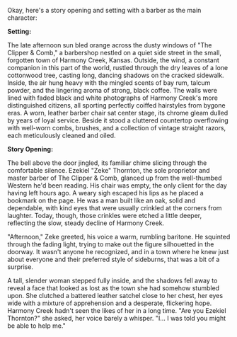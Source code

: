 Okay, here's a story opening and setting with a barber as the main character:

**Setting:**

The late afternoon sun bled orange across the dusty windows of "The Clipper & Comb," a barbershop nestled on a quiet side street in the small, forgotten town of Harmony Creek, Kansas. Outside, the wind, a constant companion in this part of the world, rustled through the dry leaves of a lone cottonwood tree, casting long, dancing shadows on the cracked sidewalk. Inside, the air hung heavy with the mingled scents of bay rum, talcum powder, and the lingering aroma of strong, black coffee. The walls were lined with faded black and white photographs of Harmony Creek's more distinguished citizens, all sporting perfectly coiffed hairstyles from bygone eras. A worn, leather barber chair sat center stage, its chrome gleam dulled by years of loyal service. Beside it stood a cluttered countertop overflowing with well-worn combs, brushes, and a collection of vintage straight razors, each meticulously cleaned and oiled.

**Story Opening:**

The bell above the door jingled, its familiar chime slicing through the comfortable silence. Ezekiel "Zeke" Thornton, the sole proprietor and master barber of The Clipper & Comb, glanced up from the well-thumbed Western he'd been reading. His chair was empty, the only client for the day having left hours ago. A weary sigh escaped his lips as he placed a bookmark on the page. He was a man built like an oak, solid and dependable, with kind eyes that were usually crinkled at the corners from laughter. Today, though, those crinkles were etched a little deeper, reflecting the slow, steady decline of Harmony Creek.

"Afternoon," Zeke greeted, his voice a warm, rumbling baritone. He squinted through the fading light, trying to make out the figure silhouetted in the doorway. It wasn't anyone he recognized, and in a town where he knew just about everyone and their preferred style of sideburns, that was a bit of a surprise.

A tall, slender woman stepped fully inside, and the shadows fell away to reveal a face that looked as lost as the town she had somehow stumbled upon. She clutched a battered leather satchel close to her chest, her eyes wide with a mixture of apprehension and a desperate, flickering hope. Harmony Creek hadn't seen the likes of her in a long time. "Are you Ezekiel Thornton?" she asked, her voice barely a whisper. "I... I was told you might be able to help me."
